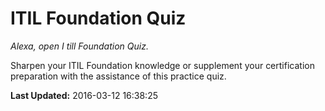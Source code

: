 # ITIL Foundation Quiz
*Alexa, open I till Foundation Quiz.*

Sharpen your ITIL Foundation knowledge or supplement your certification preparation with the assistance of this practice quiz.

**Last Updated:** 2016-03-12 16:38:25
